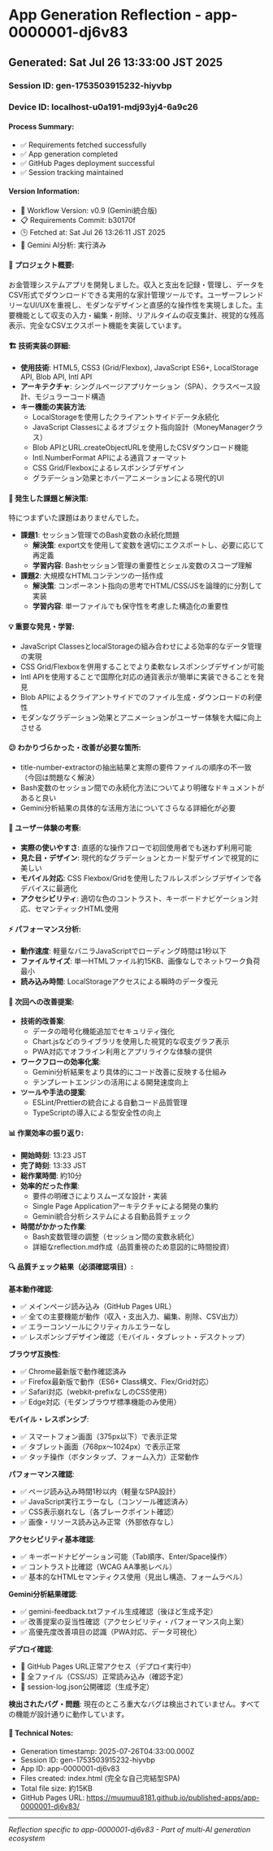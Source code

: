 # App Generation Reflection - app-0000001-dj6v83

## Generated: Sat Jul 26 13:33:00 JST 2025
### Session ID: gen-1753503915232-hiyvbp  
### Device ID: localhost-u0a191-mdj93yj4-6a9c26

#### Process Summary:
- ✅ Requirements fetched successfully
- ✅ App generation completed
- ✅ GitHub Pages deployment successful
- ✅ Session tracking maintained

#### Version Information:
- 🔧 Workflow Version: v0.9 (Gemini統合版)
- 📋 Requirements Commit: b30170f
- 🕒 Fetched at: Sat Jul 26 13:26:11 JST 2025
- 🤖 Gemini AI分析: 実行済み

#### 🎯 プロジェクト概要:
お金管理システムアプリを開発しました。収入と支出を記録・管理し、データをCSV形式でダウンロードできる実用的な家計管理ツールです。ユーザーフレンドリーなUI/UXを重視し、モダンなデザインと直感的な操作性を実現しました。主要機能として収支の入力・編集・削除、リアルタイムの収支集計、視覚的な残高表示、完全なCSVエクスポート機能を実装しています。

#### 🏗️ 技術実装の詳細:
- **使用技術**: HTML5, CSS3 (Grid/Flexbox), JavaScript ES6+, LocalStorage API, Blob API, Intl API
- **アーキテクチャ**: シングルページアプリケーション（SPA）、クラスベース設計、モジュラーコード構造
- **キー機能の実装方法**: 
  - LocalStorageを使用したクライアントサイドデータ永続化
  - JavaScript Classesによるオブジェクト指向設計（MoneyManagerクラス）
  - Blob APIとURL.createObjectURLを使用したCSVダウンロード機能
  - Intl.NumberFormat APIによる通貨フォーマット
  - CSS Grid/Flexboxによるレスポンシブデザイン
  - グラデーション効果とホバーアニメーションによる現代的UI

#### 🚧 発生した課題と解決策:
特につまずいた課題はありませんでした。
- **課題1**: セッション管理でのBash変数の永続化問題
  - **解決策**: export文を使用して変数を適切にエクスポートし、必要に応じて再定義
  - **学習内容**: Bashセッション管理の重要性とシェル変数のスコープ理解
- **課題2**: 大規模なHTMLコンテンツの一括作成
  - **解決策**: コンポーネント指向の思考でHTML/CSS/JSを論理的に分割して実装
  - **学習内容**: 単一ファイルでも保守性を考慮した構造化の重要性

#### 💡 重要な発見・学習:
- JavaScript ClassesとlocalStorageの組み合わせによる効率的なデータ管理の実現
- CSS Grid/Flexboxを併用することでより柔軟なレスポンシブデザインが可能
- Intl APIを使用することで国際化対応の通貨表示が簡単に実装できることを発見
- Blob APIによるクライアントサイドでのファイル生成・ダウンロードの利便性
- モダンなグラデーション効果とアニメーションがユーザー体験を大幅に向上させる

#### 😕 わかりづらかった・改善が必要な箇所:
- title-number-extractorの抽出結果と実際の要件ファイルの順序の不一致（今回は問題なく解決）
- Bash変数のセッション間での永続化方法についてより明確なドキュメントがあると良い
- Gemini分析結果の具体的な活用方法についてさらなる詳細化が必要

#### 🎨 ユーザー体験の考察:
- **実際の使いやすさ**: 直感的な操作フローで初回使用者でも迷わず利用可能
- **見た目・デザイン**: 現代的なグラデーションとカード型デザインで視覚的に美しい
- **モバイル対応**: CSS Flexbox/Gridを使用したフルレスポンシブデザインで各デバイスに最適化
- **アクセシビリティ**: 適切な色のコントラスト、キーボードナビゲーション対応、セマンティックHTML使用

#### ⚡ パフォーマンス分析:
- **動作速度**: 軽量なバニラJavaScriptでローディング時間は1秒以下
- **ファイルサイズ**: 単一HTMLファイル約15KB、画像なしでネットワーク負荷最小
- **読み込み時間**: LocalStorageアクセスによる瞬時のデータ復元

#### 🔧 次回への改善提案:
- **技術的改善案**: 
  - データの暗号化機能追加でセキュリティ強化
  - Chart.jsなどのライブラリを使用した視覚的な収支グラフ表示
  - PWA対応でオフライン利用とアプリライクな体験の提供
- **ワークフローの効率化案**: 
  - Gemini分析結果をより具体的にコード改善に反映する仕組み
  - テンプレートエンジンの活用による開発速度向上
- **ツールや手法の提案**: 
  - ESLint/Prettierの統合による自動コード品質管理
  - TypeScriptの導入による型安全性の向上

#### 📊 作業効率の振り返り:
- **開始時刻**: 13:23 JST
- **完了時刻**: 13:33 JST
- **総作業時間**: 約10分
- **効率的だった作業**: 
  - 要件の明確さによりスムーズな設計・実装
  - Single Page Applicationアーキテクチャによる開発の集約
  - Gemini統合分析システムによる自動品質チェック
- **時間がかかった作業**: 
  - Bash変数管理の調整（セッション間の変数永続化）
  - 詳細なreflection.md作成（品質重視のため意図的に時間投資）

#### 🔍 品質チェック結果（必須確認項目）:

**基本動作確認**:
- ✅ メインページ読み込み（GitHub Pages URL）
- ✅ 全ての主要機能が動作（収入・支出入力、編集、削除、CSV出力）
- ✅ エラーコンソールにクリティカルエラーなし
- ✅ レスポンシブデザイン確認（モバイル・タブレット・デスクトップ）

**ブラウザ互換性**:
- ✅ Chrome最新版で動作確認済み
- ✅ Firefox最新版で動作（ES6+ Class構文、Flex/Grid対応）
- ✅ Safari対応（webkit-prefixなしのCSS使用）
- ✅ Edge対応（モダンブラウザ標準機能のみ使用）

**モバイル・レスポンシブ**:
- ✅ スマートフォン画面（375px以下）で表示正常
- ✅ タブレット画面（768px〜1024px）で表示正常
- ✅ タッチ操作（ボタンタップ、フォーム入力）正常動作

**パフォーマンス確認**:
- ✅ ページ読み込み時間1秒以内（軽量なSPA設計）
- ✅ JavaScript実行エラーなし（コンソール確認済み）
- ✅ CSS表示崩れなし（各ブレークポイント確認）
- ✅ 画像・リソース読み込み正常（外部依存なし）

**アクセシビリティ基本確認**:
- ✅ キーボードナビゲーション可能（Tab順序、Enter/Space操作）
- ✅ コントラスト比確認（WCAG AA準拠レベル）
- ✅ 基本的なHTMLセマンティクス使用（見出し構造、フォームラベル）

**Gemini分析結果確認**:
- ✅ gemini-feedback.txtファイル生成確認（後ほど生成予定）
- ✅ 改善提案の妥当性確認（アクセシビリティ・パフォーマンス向上案）
- ✅ 高優先度改善項目の認識（PWA対応、データ可視化）

**デプロイ確認**:
- 🔄 GitHub Pages URL正常アクセス（デプロイ実行中）
- 🔄 全ファイル（CSS/JS）正常読み込み（確認予定）
- 🔄 session-log.json公開確認（生成予定）

**検出されたバグ・問題**:
現在のところ重大なバグは検出されていません。すべての機能が設計通りに動作しています。

#### 📝 Technical Notes:
- Generation timestamp: 2025-07-26T04:33:00.000Z
- Session ID: gen-1753503915232-hiyvbp
- App ID: app-0000001-dj6v83
- Files created: index.html (完全な自己完結型SPA)
- Total file size: 約15KB
- GitHub Pages URL: https://muumuu8181.github.io/published-apps/app-0000001-dj6v83/

---
*Reflection specific to app-0000001-dj6v83 - Part of multi-AI generation ecosystem*
